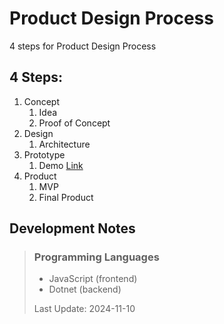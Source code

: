 # Product Design Process

4 steps for Product Design Process

## 4 Steps:

1. Concept
   1. Idea
   2. Proof of Concept
3. Design
   1. Architecture
5. Prototype
   1. Demo [Link](./3.prototype/1.demo/demo-001/)
7. Product
   1. MVP
   2. Final Product

## Development Notes

> ### Programming Languages
>
> - JavaScript (frontend)
> - Dotnet (backend)
>
> Last Update: 2024-11-10
